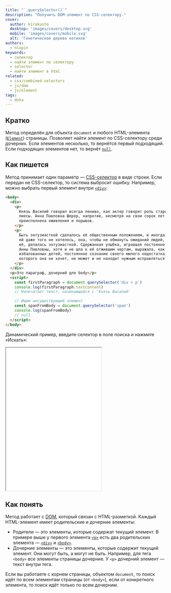 ```yaml
---
title: "`.querySelector()`"
description: "Получить DOM-элемент по CSS-селектору."
cover:
  author: kirakusto
  desktop: 'images/covers/desktop.svg'
  mobile: 'images/covers/mobile.svg'
  alt: 'Генетическое дерево котиков'
authors:
  - nlopin
keywords:
  - селектор
  - найти элемент по селектору
  - selector
  - найти элемент в html
related:
  - css/combined-selectors
  - js/dom
  - js/element
tags:
  - doka
---
```


## Кратко

Метод определён для объекта `document` и любого HTML-элемента ([`Element`](/js/element/)) страницы. Позволяет найти элемент по CSS-селектору среди дочерних. Если элементов несколько, то вернётся первый подходящий. Если подходящих элементов нет, то вернёт [`null`](/js/null-primitive/).

## Как пишется

Метод принимает один параметр — [CSS-селектор](/css/combined-selectors/) в виде строки. Если передан не CSS-селектор, то система выбросит ошибку. Например, можно выбрать первый элемент внутри [`<div>`](/html/div/):

```html
<body>
  <div>
    <p>
      Князь Василий говорил всегда лениво, как актер говорит роль старой
      пиесы. Анна Павловна Шерер, напротив, несмотря на свои сорок лет, была
      преисполнена оживления и порывов.
    </p>
    <p>
      Быть энтузиасткой сделалось её общественным положением, и иногда, когда
      ей даже того не хотелось, она, чтобы не обмануть ожиданий людей, знавших
      её, делалась энтузиасткой. Сдержанная улыбка, игравшая постоянно на лице
      Анны Павловны, хотя и не шла к её отжившим чертам, выражала, как у
      избалованных детей, постоянное сознание своего милого недостатка, от
      которого она не хочет, не может и не находит нужным исправляться.
    </p>
  </div>
  <p>Это параграф, дочерний для body</p>
  <script>
    const firstParagraph = document.querySelector('div > p')
    console.log(firstParagraph.textContent)
    // Напечатает текст, начинающийся с 'Князь Василий'

    // Ищем несуществующий элемент
    const spanFromBody = document.querySelector('span')
    console.log(spanFromBody)
    // null
  </script>
</body>
```

Динамический пример, введите селектор в поле поиска и нажмите «Искать»:

<iframe title="Как работает querySelector" src="demos/Lopinopulos-oReWwv/" height="450"></iframe>

## Как понять

Метод работает с [DOM](/js/dom/), который связан с HTML-разметкой. Каждый HTML-элемент имеет родительские и дочерние элементы:

- Родители — это элементы, которые содержат текущий элемент. В примере выше у первого элемента [`<p>`](/html/p/) есть два родительских элемента — [`<div>`](/html/div/) и [`<body>`](/html/body/).
- Дочерние элементы — это элементы, которые содержит текущий элемент. Они могут быть, а могут не быть. Например, для тега `<body>` все элементы страницы дочерние. У `<p>` дочерний элемент — текст внутри тега.

Если вы работаете с корнем страницы, объектом `document`, то поиск идёт по всем элементам страницы (от `<body>`), если от конкретного элемента, то поиск идёт только по всем дочерним.
